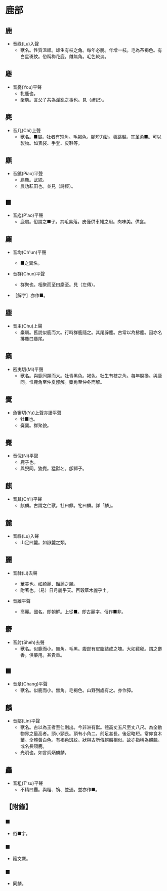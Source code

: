 # 鹿部

## 鹿

- 音祿(Lu)入聲
    - 獸名。性質溫順。雄生有枝之角。每年必脫。年增一枝。毛為茶褐色。有白星斑紋。俗稱梅花鹿。雌無角。毛色較淡。

## 麀

- 音憂(You)平聲
    - 牝鹿也。
    - 聚麀。言父子共為淫亂之事也。見（禮記）。

## 麂

- 音几(Chi)上聲
    - 獸名。■屬。牡者有短角。毛褐色。腳短力勁。善跳越。其革柔■。可以製物。如表袋、手套、皮鞋等。

## 麃

- 音鑣(Piao)平聲
    - 麃麃。武貌。
    - 農功耘田也。並見（詩經）。

## ■

- 音庖(P'ao)平聲
    - 鹿屬。俗謂之■子。其毛易落。皮僅供車帷之用。肉味美。供食。

## 麇

- 音均(Ch'un)平聲
    - ■之異名。

- 音群(Chun)平聲
    - 群聚也。相聚而至曰麇至。見（左傳）。

- ［解字］亦作■。

## 塵

- 音主(Chu)上聲
    - 麋屬。舊說似鹿而大。行時群鹿隨之。其尾辟塵。古常以為拂塵。因亦名拂塵曰塵尾。

## 麋

- 密夷切(Mi)平聲
    - 獸名。與鹿同類而大。牡青黑色。褐色。牡生有枝之角。每年脫換。與鹿同。惟鹿角至仲夏卽解。麋角至仲冬而解。

## 麌

- 魚窶切(Yu)上聲亦讀平聲
    - 牡■也。
    - 麌麌。群聚貌。

## 麑

- 音倪(Ni)平聲
    - 鹿子也。
    - 與猊同。狻麑。猛獸名。卽獅子。

## 麒

- 音其(Ch'i)平聲
    - 麒麟。古謂之仁獸。牡曰麒。牝曰麟。詳「麟」。

## 麓

- 音祿(Lu)入聲
    - 山足曰麓。如嶽麓之類。

## 麗

- 音隸(Li)去聲
    - 華美也。如綺麗、豔麗之類。
    - 附著也。（易）日月麗乎天。百穀草木麗乎土。

- 音離平聲
    - 高麗。國名。卽朝鮮。上從■。卽古麗字。俗作■非。

## 麝

- 音射(Sheh)去聲
    - 獸名。似鹿而小。無角。毛黑。腹部有皮脂結成之塊。大如雞卵。謂之麝香。供藥用。甚貴重。

## ■

- 音章(Chang)平聲
    - 獸名。似鹿而小。無角。毛褐色。山野到處有之。亦作獐。

## 麟

- 音鄰(Lin)平聲
    - 獸名。古以為王者至仁則出。今非洲有獸。體高丈五尺至丈八尺。為全動物界之最高者。頭小頸長。頂有小角二。前足甚長。後足略短。常仰食木葉。全體黃白色。有褐色斑紋。狀與古所傳麒麟相似。故亦指稱為麒麟。或名長頸鹿。
    - 光明也。如言炳炳麟麟。

## 麤

- 音粗(T'su)平聲
    - 不精曰麤。與粗、觕、並通。並亦作■。

## 【附錄】

### ■
- 俗■字。

### ■
- 籀文麇。

### ■
- 同麟。

